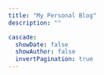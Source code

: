 ```yaml
---
title: "My Personal Blog"
description: ""

cascade:
  showDate: false
  showAuthor: false
  invertPagination: true
---
```

